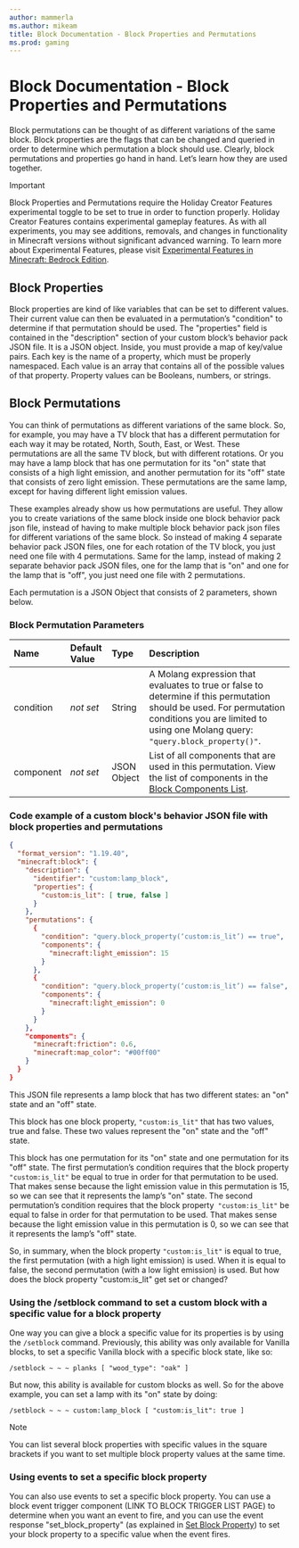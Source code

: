 ```yaml
---
author: mammerla
ms.author: mikeam
title: Block Documentation - Block Properties and Permutations
ms.prod: gaming
---
```


# Block Documentation - Block Properties and Permutations

Block permutations can be thought of as different variations of the same block. Block properties are the flags that can be changed and queried in order to determine which permutation a block should use. Clearly, block permutations and properties go hand in hand. Let’s learn how they are used together.

> [!IMPORTANT]
> Block Properties and Permutations require the Holiday Creator Features experimental toggle to be set to true in order to function properly.
> Holiday Creator Features contains experimental gameplay features. As with all experiments, you may see additions, removals, and changes in functionality in Minecraft versions without significant advanced warning.
> To learn more about Experimental Features, please visit [Experimental Features in Minecraft: Bedrock Edition](../../../../Documents/ExperimentalFeaturesToggle.md).

## Block Properties

Block properties are kind of like variables that can be set to different values. Their current value can then be evaluated in a permutation’s "condition" to determine if that permutation should be used.
The "properties" field is contained in the "description" section of your custom block’s behavior pack JSON file. It is a JSON object. Inside, you must provide a map of key/value pairs. Each key is the name of a property, which must be properly namespaced. Each value is an array that contains all of the possible values of that property. Property values can be Booleans, numbers, or strings.

## Block Permutations

You can think of permutations as different variations of the same block. So, for example, you may have a TV block that has a different permutation for each way it may be rotated, North, South, East, or West. These permutations are all the same TV block, but with different rotations. Or you may have a lamp block that has one permutation for its "on" state that consists of a high light emission, and another permutation for its "off" state that consists of zero light emission. These permutations are the same lamp, except for having different light emission values.

These examples already show us how permutations are useful. They allow you to create variations of the same block inside one block behavior pack json file, instead of having to make multiple block behavior pack json files for different variations of the same block. So instead of making 4 separate behavior pack JSON files, one for each rotation of the TV block, you just need one file with 4 permutations. Same for the lamp, instead of making 2 separate behavior pack JSON files, one for the lamp that is "on" and one for the lamp that is "off", you just need one file with 2 permutations.

Each permutation is a JSON Object that consists of 2 parameters, shown below.

### Block Permutation Parameters

|Name |Default Value  |Type  |Description  |
|:----------|:----------|:----------|:----------|
|condition|*not set* | String| A Molang expression that evaluates to true or false to determine if this permutation should be used. For permutation conditions you are limited to using one Molang query: `"query.block_property()"`. |
|component|*not set* | JSON Object| List of all components that are used in this permutation. View the list of components in the [Block Components List](\BlockComponents\BlockComponentsList.md). |

### Code example of a custom block's behavior JSON file with block properties and permutations

```json
{
  "format_version": "1.19.40",
  "minecraft:block": {
    "description": {
      "identifier": "custom:lamp_block",
      "properties": {
        "custom:is_lit": [ true, false ]
      }
    },
    "permutations": {
      {
        "condition": "query.block_property(‘custom:is_lit’) == true",
        "components": {
          "minecraft:light_emission": 15
        }
      },
      {
        "condition": "query.block_property(‘custom:is_lit’) == false",
        "components": {
          "minecraft:light_emission": 0
        }
      }
    },
    "components": {
      "minecraft:friction": 0.6,
      "minecraft:map_color": "#00ff00" 
    }
  }
}
```

This JSON file represents a lamp block that has two different states: an "on" state and an "off" state.

This block has one block property, `"custom:is_lit"` that has two values, true and false. These two values represent the "on" state and the "off" state.

This block has one permutation for its "on" state and one permutation for its "off" state. The first permutation’s condition requires that the block property `"custom:is_lit"` be equal to true in order for that permutation to be used. That makes sense because the light emission value in this permutation is 15, so we can see that it represents the lamp’s "on" state. 
The second permutation’s condition requires that the block property` "custom:is_lit"` be equal to false in order for that permutation to be used. That makes sense because the light emission value in this permutation is 0, so we can see that it represents the lamp’s "off" state.

So, in summary, when the block property `"custom:is_lit"` is equal to true, the first permutation (with a high light emission) is used. When it is equal to false, the second permutation (with a low light emission) is used. But how does the block property "custom:is_lit" get set or changed?

### Using the /setblock command to set a custom block with a specific value for a block property

One way you can give a block a specific value for its properties is by using the `/setblock` command. Previously, this ability was only available for Vanilla blocks, to set a specific Vanilla block with a specific block state, like so:

`/setblock ~ ~ ~ planks [ "wood_type": "oak" ]`

But now, this ability is available for custom blocks as well. So for the above example, you can set a lamp with its "on" state by doing:

`/setblock ~ ~ ~ custom:lamp_block [ "custom:is_lit": true ]`

> [!NOTE]
> You can list several block properties with specific values in the square brackets if you want to set multiple block property values at the same time.

### Using events to set a specific block property

You can also use events to set a specific block property. You can use a block event trigger component (LINK TO BLOCK TRIGGER LIST PAGE) to determine when you want an event to fire, and you can use the event response "set_block_property" (as explained in [Set Block Property](\BlockEvents\minecraftBlock_set_block_property.md)) to set your block property to a specific value when the event fires.
